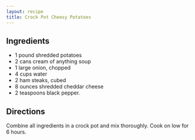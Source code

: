 ```yaml
---
layout: recipe
title: Crock Pot Cheesy Potatoes
---
```


## Ingredients

* 1 pound shredded potatoes
* 2 cans cream of anything soup
* 1 large onion, chopped
* 4 cups water
* 2 ham steaks, cubed
* 8 ounces shredded cheddar cheese
* 2 teaspoons black pepper.

## Directions

Combine all ingredients in a crock pot and mix thoroughly. Cook on low
for 6 hours.
